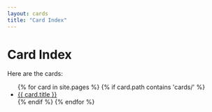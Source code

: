 ```yaml
---
layout: cards
title: "Card Index"
---
```


# Card Index

Here are the cards:

<ul>
{% for card in site.pages %}
  {% if card.path contains 'cards/' %}
    <li><a href="cards/{{ card.url }}">{{ card.title }}</a></li>
  {% endif %}
{% endfor %}
</ul>
